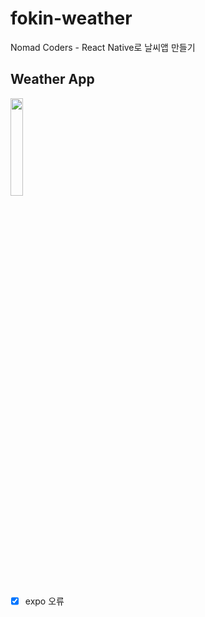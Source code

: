 # fokin-weather

Nomad Coders - React Native로 날씨앱 만들기

Weather App
------------------


<p align="left"><img src="https://user-images.githubusercontent.com/72875528/121515452-29940080-ca28-11eb-987e-92f24a826f24.PNG" width="20%" height="20%"></p>


- [X] expo 오류
